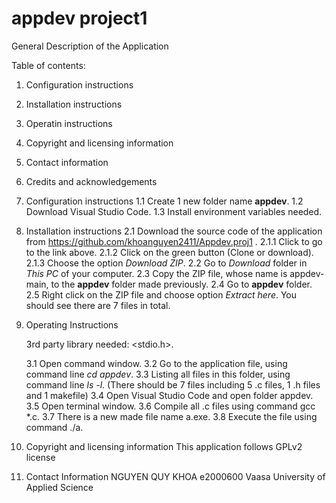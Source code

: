 # appdev project1

General Description of the Application


Table of contents:
1. Configuration instructions
2. Installation instructions
3. Operatin instructions
4. Copyright and licensing information
5. Contact information
6. Credits and acknowledgements


1. Configuration instructions
	1.1 Create 1 new folder name **appdev**.
	1.2 Download Visual Studio Code.
	1.3 Install environment variables needed. 

2. Installation instructions
	2.1 Download the source code of the application from https://github.com/khoanguyen2411/Appdev.proj1 .
		2.1.1 Click to go to the link above.
		2.1.2 Click on the green button (Clone or download).
		2.1.3 Choose the option *Download ZIP*.
	2.2 Go to *Download* folder in *This PC* of your computer.
	2.3 Copy the ZIP file, whose name is appdev-main, to the **appdev** folder made previously.
	2.4 Go to **appdev** folder.
	2.5 Right click on the ZIP file and choose option *Extract here*.
		You should see there are 7 files in total.

3. Operating Instructions
	
	3rd party library needed: <stdio.h>.
	
	3.1 Open command window.
	3.2 Go to the application file, using command line *cd appdev*.
	3.3 Listing all files in this folder, using command line *ls -l*.
		(There should be 7 files including 5 .c files, 1 .h files and 1 makefile)
	3.4 Open Visual Studio Code and open folder appdev.
	3.5 Open terminal window.
	3.6 Compile all .c files using command gcc *.c.
	3.7 There is a new made file name a.exe.
	3.8 Execute the file using command ./a.


4. Copyright and licensing information
	This application follows GPLv2 license 
5. Contact Information
	NGUYEN QUY KHOA e2000600
	Vaasa University of Applied Science
